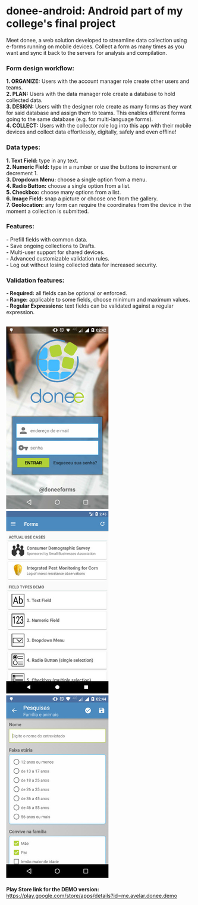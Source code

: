 # donee-android: Android part of my college's final project

Meet donee, a web solution developed to streamline data collection using e-forms running on mobile devices. Collect a form as many times as you want and sync it back to the servers for analysis and compilation.

### Form design workflow:
**1. ORGANIZE:** Users with the account manager role create other users and teams.  
**2. PLAN:** Users with the data manager role create a database to hold collected data.  
**3. DESIGN:** Users with the designer role create as many forms as they want for said database and assign them to teams. This enables different forms going to the same database (e.g. for multi-language forms).  
**4. COLLECT:** Users with the collector role log into this app with their mobile devices and collect data effortlessly, digitally, safely and even offline!

### Data types:
**1. Text Field:** type in any text.  
**2. Numeric Field:** type in a number or use the buttons to increment or decrement 1.  
**3. Dropdown Menu:** choose a single option from a menu.  
**4. Radio Button:** choose a single option from a list.  
**5. Checkbox:** choose many options from a list.  
**6. Image Field:** snap a picture or choose one from the gallery.  
**7. Geolocation:** any form can require the coordinates from the device in the moment a collection is submitted.

### Features:
**-** Prefill fields with common data.  
**-** Save ongoing collections to Drafts.  
**-** Multi-user support for shared devices.  
**-** Advanced customizable validation rules.  
**-** Log out without losing collected data for increased security.

### Validation features:
**- Required:** all fields can be optional or enforced.  
**- Range:** applicable to some fields, choose minimum and maximum values.  
**- Regular Expressions:** text fields can be validated against a regular expression.

![Login Activity](https://github.com/pauloavelar/donee-android/raw/master/readme/login_screenshot_275.jpg)
![Main Activity - Forms](https://github.com/pauloavelar/donee-android/raw/master/readme/forms_screenshot_275.jpg)
![Collector Activity](https://github.com/pauloavelar/donee-android/raw/master/readme/collector_screenshot_275.jpg)
---
**Play Store link for the DEMO version:** https://play.google.com/store/apps/details?id=me.avelar.donee.demo

